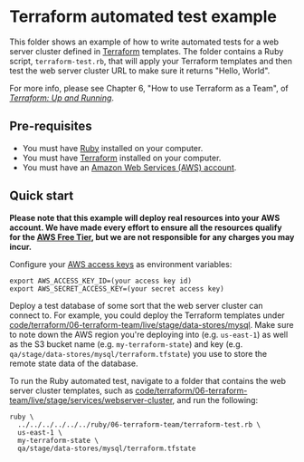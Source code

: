 # Terraform automated test example

This folder shows an example of how to write automated tests for a web server cluster defined in 
[Terraform](https://www.terraform.io/) templates. The folder contains a Ruby script, `terraform-test.rb`, that will 
apply your Terraform templates and then test the web server cluster URL to make sure it returns "Hello, World". 

For more info, please see Chapter 6, "How to use Terraform as a Team", of 
*[Terraform: Up and Running](http://www.terraformupandrunning.com)*.

## Pre-requisites

* You must have [Ruby](https://www.ruby-lang.org/) installed on your computer.
* You must have [Terraform](https://www.terraform.io/) installed on your computer. 
* You must have an [Amazon Web Services (AWS) account](http://aws.amazon.com/).

## Quick start

**Please note that this example will deploy real resources into your AWS account. We have made every effort to ensure 
all the resources qualify for the [AWS Free Tier](https://aws.amazon.com/free/), but we are not responsible for any
charges you may incur.** 

Configure your [AWS access 
keys](http://docs.aws.amazon.com/general/latest/gr/aws-sec-cred-types.html#access-keys-and-secret-access-keys) as 
environment variables:

```
export AWS_ACCESS_KEY_ID=(your access key id)
export AWS_SECRET_ACCESS_KEY=(your secret access key)
```

Deploy a test database of some sort that the web server cluster can connect to. For example, you could deploy the
Terraform templates under 
[code/terraform/06-terraform-team/live/stage/data-stores/mysql](/code/terraform/06-terraform-team/live/stage/data-stores/mysql).
Make sure to note down the AWS region you're deploying into (e.g. `us-east-1`) as well as the S3 bucket name (e.g.
`my-terraform-state`) and key (e.g. `qa/stage/data-stores/mysql/terraform.tfstate`) you use to store the remote state 
data of the database.

To run the Ruby automated test, navigate to a folder that contains the web server cluster templates, such as 
[code/terraform/06-terraform-team/live/stage/services/webserver-cluster](/code/terraform/06-terraform-team/live/stage/services/webserver-cluster),
and run the following:

```
ruby \
  ../../../../../../ruby/06-terraform-team/terraform-test.rb \
  us-east-1 \
  my-terraform-state \
  qa/stage/data-stores/mysql/terraform.tfstate
```
